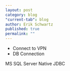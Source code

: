 ```yaml
---
layout: post
category: blog
"current-tab": blog
author: Erik Schwartz
published: true
permalink: ""
---
```


* Connect to VPN
* DB Connection

MS SQL Server
Native JDBC